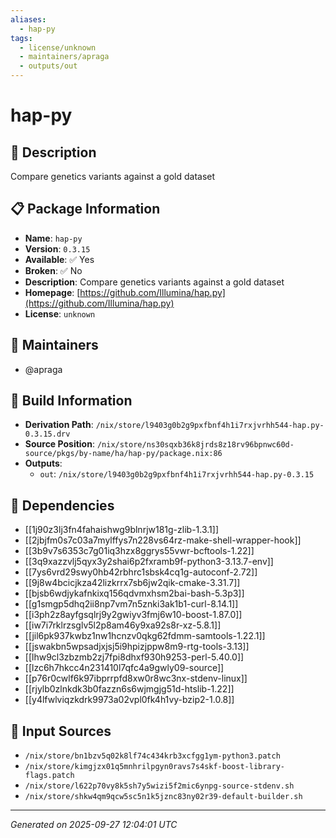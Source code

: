 ```yaml
---
aliases:
  - hap-py
tags:
  - license/unknown
  - maintainers/apraga
  - outputs/out
---
```


# hap-py

## 📝 Description

Compare genetics variants against a gold dataset

## 📋 Package Information

- **Name**: `hap-py`
- **Version**: `0.3.15`
- **Available**: ✅ Yes
- **Broken**: ✅ No
- **Description**: Compare genetics variants against a gold dataset
- **Homepage**: [https://github.com/Illumina/hap.py](https://github.com/Illumina/hap.py)
- **License**: `unknown`
## 👥 Maintainers

- @apraga


## 🔧 Build Information

- **Derivation Path**: `/nix/store/l9403g0b2g9pxfbnf4h1i7rxjvrhh544-hap.py-0.3.15.drv`
- **Source Position**: `/nix/store/ns30sqxb36k8jrds8z18rv96bpnwc60d-source/pkgs/by-name/ha/hap-py/package.nix:86`
- **Outputs**:
  - `out`:  `/nix/store/l9403g0b2g9pxfbnf4h1i7rxjvrhh544-hap.py-0.3.15`

## 🔗 Dependencies

- [[1j90z3lj3fn4fahaishwg9blnrjw181g-zlib-1.3.1]]
- [[2jbjfm0s7c03a7mylffys7n228vs64rz-make-shell-wrapper-hook]]
- [[3b9v7s6353c7g01iq3hzx8ggrys55vwr-bcftools-1.22]]
- [[3q9xazzvlj5qyx3y2shai6p2fxramb9f-python3-3.13.7-env]]
- [[7ys6vrd29swy0hb42rbhrc1sbsk4cq1g-autoconf-2.72]]
- [[9j8w4bcicjkza42lizkrrx7sb6jw2qik-cmake-3.31.7]]
- [[bjsb6wdjykafnkixq156qdvmxhsm2bai-bash-5.3p3]]
- [[g1smgp5dhq2ii8np7vm7n5znki3ak1b1-curl-8.14.1]]
- [[i3ph2z8ayfgsqlrj9y2gwiyv3fmj6w10-boost-1.87.0]]
- [[iw7i7rklrzsglv5l2p8am46y9xa92s8r-xz-5.8.1]]
- [[jil6pk937kwbz1nw1hcnzv0qkg62fdmm-samtools-1.22.1]]
- [[jswakbn5wpsadjxjsj5i9hpizjppw8m9-rtg-tools-3.13]]
- [[lhw9cl3zbzmb2zj7fpi8dhxf930h9253-perl-5.40.0]]
- [[lzc6h7hkcc4n231410l7qfc4a9gwly09-source]]
- [[p76r0cwlf6k97ibprrpfd8xw0r8wc3nx-stdenv-linux]]
- [[rjylb0zlnkdk3b0fazzn6s6wjmgjg51d-htslib-1.22]]
- [[y4lfwlviqzkdrk9973a02vpl0fk4h1vy-bzip2-1.0.8]]

## 📁 Input Sources

- `/nix/store/bn1bzv5q02k8lf74c434krb3xcfgg1ym-python3.patch`
- `/nix/store/kimgjzx01q5mnhrilpgyn0ravs7s4skf-boost-library-flags.patch`
- `/nix/store/l622p70vy8k5sh7y5wizi5f2mic6ynpg-source-stdenv.sh`
- `/nix/store/shkw4qm9qcw5sc5n1k5jznc83ny02r39-default-builder.sh`

---
*Generated on 2025-09-27 12:04:01 UTC*
